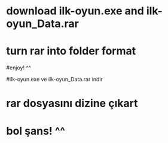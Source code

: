 # download ilk-oyun.exe and ilk-oyun_Data.rar 
# turn rar into folder format 
#enjoy! ^^

#ilk-oyun.exe ve ilk-oyun_Data.rar indir
# rar dosyasını dizine çıkart
# bol şans! ^^
